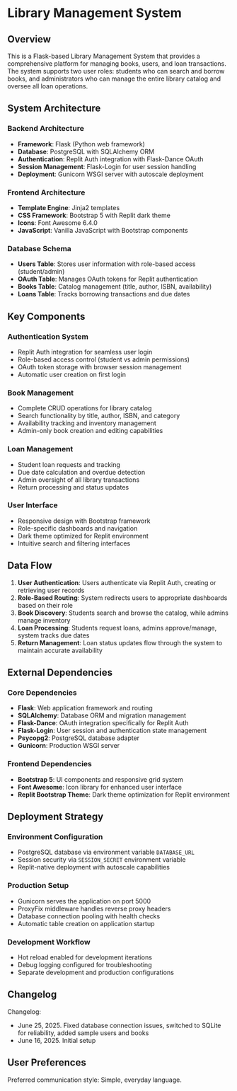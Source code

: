 # Library Management System

## Overview

This is a Flask-based Library Management System that provides a comprehensive platform for managing books, users, and loan transactions. The system supports two user roles: students who can search and borrow books, and administrators who can manage the entire library catalog and oversee all loan operations.

## System Architecture

### Backend Architecture
- **Framework**: Flask (Python web framework)
- **Database**: PostgreSQL with SQLAlchemy ORM
- **Authentication**: Replit Auth integration with Flask-Dance OAuth
- **Session Management**: Flask-Login for user session handling
- **Deployment**: Gunicorn WSGI server with autoscale deployment

### Frontend Architecture
- **Template Engine**: Jinja2 templates
- **CSS Framework**: Bootstrap 5 with Replit dark theme
- **Icons**: Font Awesome 6.4.0
- **JavaScript**: Vanilla JavaScript with Bootstrap components

### Database Schema
- **Users Table**: Stores user information with role-based access (student/admin)
- **OAuth Table**: Manages OAuth tokens for Replit authentication
- **Books Table**: Catalog management (title, author, ISBN, availability)
- **Loans Table**: Tracks borrowing transactions and due dates

## Key Components

### Authentication System
- Replit Auth integration for seamless user login
- Role-based access control (student vs admin permissions)
- OAuth token storage with browser session management
- Automatic user creation on first login

### Book Management
- Complete CRUD operations for library catalog
- Search functionality by title, author, ISBN, and category
- Availability tracking and inventory management
- Admin-only book creation and editing capabilities

### Loan Management
- Student loan requests and tracking
- Due date calculation and overdue detection
- Admin oversight of all library transactions
- Return processing and status updates

### User Interface
- Responsive design with Bootstrap framework
- Role-specific dashboards and navigation
- Dark theme optimized for Replit environment
- Intuitive search and filtering interfaces

## Data Flow

1. **User Authentication**: Users authenticate via Replit Auth, creating or retrieving user records
2. **Role-Based Routing**: System redirects users to appropriate dashboards based on their role
3. **Book Discovery**: Students search and browse the catalog, while admins manage inventory
4. **Loan Processing**: Students request loans, admins approve/manage, system tracks due dates
5. **Return Management**: Loan status updates flow through the system to maintain accurate availability

## External Dependencies

### Core Dependencies
- **Flask**: Web application framework and routing
- **SQLAlchemy**: Database ORM and migration management
- **Flask-Dance**: OAuth integration specifically for Replit Auth
- **Flask-Login**: User session and authentication state management
- **Psycopg2**: PostgreSQL database adapter
- **Gunicorn**: Production WSGI server

### Frontend Dependencies
- **Bootstrap 5**: UI components and responsive grid system
- **Font Awesome**: Icon library for enhanced user interface
- **Replit Bootstrap Theme**: Dark theme optimization for Replit environment

## Deployment Strategy

### Environment Configuration
- PostgreSQL database via environment variable `DATABASE_URL`
- Session security via `SESSION_SECRET` environment variable
- Replit-native deployment with autoscale capabilities

### Production Setup
- Gunicorn serves the application on port 5000
- ProxyFix middleware handles reverse proxy headers
- Database connection pooling with health checks
- Automatic table creation on application startup

### Development Workflow
- Hot reload enabled for development iterations
- Debug logging configured for troubleshooting
- Separate development and production configurations

## Changelog

Changelog:
- June 25, 2025. Fixed database connection issues, switched to SQLite for reliability, added sample users and books
- June 16, 2025. Initial setup

## User Preferences

Preferred communication style: Simple, everyday language.
